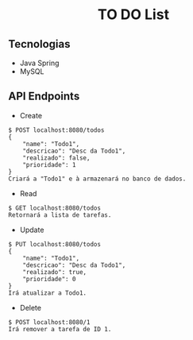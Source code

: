 <h1 align="center">
  TO DO List
</h1>

## Tecnologias
- Java Spring
- MySQL

## API Endpoints
- Create
```
$ POST localhost:8080/todos
{
	"name": "Todo1",
	"descricao": "Desc da Todo1",
	"realizado": false,
	"prioridade": 1
}
Criará a "Todo1" e à armazenará no banco de dados.
```
- Read
```
$ GET localhost:8080/todos
Retornará a lista de tarefas.
```
- Update
```
$ PUT localhost:8080/todos
{
	"name": "Todo1",
	"descricao": "Desc da Todo1",
	"realizado": true,
	"prioridade": 0
}
Irá atualizar a Todo1.
```
- Delete
```
$ POST localhost:8080/1
Irá remover a tarefa de ID 1.
```
